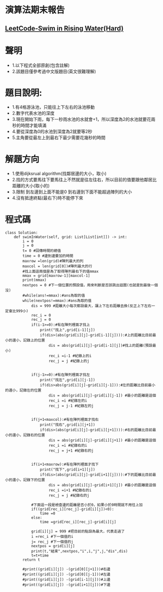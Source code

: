 # 演算法期末報告
## [LeetCode-Swim in Rising Water(Hard)](https://leetcode.com/problems/swim-in-rising-water/description/)

# 聲明
- 1.以下程式全部原創(包含註解) 
- 2.該題目僅參考過中文版題目(英文很難理解)

# 題目說明:
- 1.有4格游泳池，只能往上下左右的泳池移動
- 2.數字代表水池的深度
- 3.現在開始下雨，每下一秒雨水池的水就會+1，所以深度為2的水池就要花兩秒的時間才能填滿
- 4.要從深度為0的水池到深度為2就要等2秒
- 5.主角要從最左上到最右下最少需要花幾秒的時間
        
# 解題方向
- 1.使用dijksrual algorithm(找鄰居邊的大小，取小)
- 2.找的方式要馬往下要馬往上不然就是往左往右，所以目前的值要跟他鄰居比距離的大小(取小的)
- 3.限制 到左邊到上面不能是0 到右邊到下面不能超過陣列的大小
- 4.沒有抵達終點(最右下)時不能停下來


# 程式碼
```
class Solution:
    def swimInWater(self, grid: List[List[int]]) -> int:
        i = 0
        j = 0
        t= 0 #回傳時間的總值
        time = 0 #邊到邊要加的時間
        maxrow =len(grid)#陣列最大的列
        maxcol = len(grid[0])#陣列最大的行
        #找上面這兩個是為了取得陣列最右下的值mmax
        mmax = grid[maxrow-1][maxcol-1]
        print(mmax)
        nextpos = 0 #下一個位置的預設值，用來判斷是否該跳出迴圈(也就是到最後一個沒)
        #while(ans!=mmax):#ans為取的值
        while(nextpos!=mmax):#ans為取的值
            dis = 999 #距離大小每次都設最大，讓上下左右距離去換(反正上下左右一定會比999小)
            rec_i = 0
            rec_j = 0
            if(i-1>=0):#有在陣列裡面才找上
                print("找上",grid[i-1][j])
                if(dis>(abs(grid[i][j]-grid[i-1][j]))):#上的距離比目前最小的還小，記錄上的位置
                    dis = abs(grid[i][j]-grid[i-1][j])#找上的距離(預設最小)
                    rec_i =i-1 #紀錄上的i
                    rec_j = j #紀錄上的j
                    
               
            if(j-1>=0):#有在陣列裡面才找左
                print("找左",grid[i][j-1])
                if(dis>abs(grid[i][j]-grid[i][j-1])):#左的距離比目前最小的還小，記錄左的位置
                    dis = abs(grid[i][j]-grid[i][j-1]) #最小的距離是這個
                    rec_i =i #紀錄左的i
                    rec_j = j-1 #紀錄左的j
                    
                
            if(j+1<maxcol):#有在陣列裡面才找右
                print("找右",grid[i][j+1])
                if(dis>(abs(grid[i][j]-grid[i][j+1]))):#右的距離比目前最小的還小，記錄右的位置
                    dis = abs(grid[i][j]-grid[i][j+1]) #最小的距離是這個
                    rec_i =i #紀錄右的i
                    rec_j = j+1 #紀錄右的j
                
                
            if(i+1<maxrow):#有在陣列裡面才找下
                print("找下",grid[i+1][j]) 
                if(dis>(abs(grid[i][j]-grid[i+1][j]))):#下的距離比目前最小的還小，記錄下的位置
                    dis = abs(grid[i][j]-grid[i+1][j]) #最小的距離是這個
                    rec_i =i+1 #紀錄右的i
                    rec_j = j #紀錄右的j

            #下面這一段是檢查邊的距離是否小於0，如果小於0時間就不用往上加
            if((grid[rec_i][rec_j]-grid[i][j])<0):
                time =0
            else:
                time =grid[rec_i][rec_j]-grid[i][j]

            grid[i][j] = 999 #把目前的點設為最大，代表走過了
            i =rec_i #下一個值的i
            j= rec_j #下一個值的j
            nextpos = grid[i][j]
            print(t,"結束",nextpos,"i",i,"j",j,"dis",dis)   
            t=t+time
        return t
        
        #print((grid[i][j]) -(grid[0][j+1]))#右邊
        #print((grid[i][j]) -(grid[0][j-1]))#左邊
        #print((grid[i][j]) -(grid[i-1][j]))#上邊
        #print((grid[i][j]) -(grid[i+1][j]))#下邊
```
